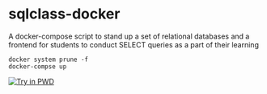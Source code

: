 # sqlclass-docker
A docker-compose script to stand up a set of relational databases and a frontend for students to conduct SELECT queries as a part of their learning

```
docker system prune -f
docker-compse up
```

[![Try in PWD](https://raw.githubusercontent.com/play-with-docker/stacks/master/assets/images/button.png)](https://labs.play-with-docker.com/?stack=https://raw.githubusercontent.com/jptafe/sqlclass-docker/master/docker-compose.yml)
